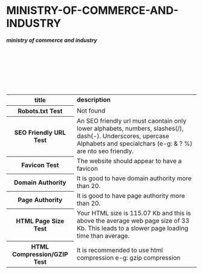 # MINISTRY-OF-COMMERCE-AND-INDUSTRY
<html>
<body>
<table>
<b><i>ministry of commerce and industry</i></b>
<tr>
<th><b>title</b></th>
<td><b>description</b></td><br>
</tr>
<tr>
<th>Robots.txt Test	</th>
<td>Not found</td><br>
</tr>
<tr>
  
  <th>SEO Friendly URL Test</th>
  <td> An SEO friendly url must caontain only lower alphabets, numbers, slashes(/), dash(-). Underscores, upercase Alphabets and specialchars (e-g: & ? %) are nto seo friendly.</td><br>
  </tr>
  
  <tr>
  
  <th>Favicon Test</th>
  <td>The website should appear to have a favicon</td><br>
  </tr>
  <tr>
  <th>Domain Authority</th>
  <td>It is good to have domain authority more than 20.</td><br>
  </tr>
  <tr>
  <th>Page Authority</th>
  <td>It is good to have page authority more than 20.</td><br>
  </tr>
  
  <tr>
  <th>HTML Page Size Test	</th>
  <td>Your HTML size is 115.07 Kb and this is above the average web page size of 33 Kb. This leads to a slower page loading time than average.</td><br>
  </tr>
  
  <tr>
  <th>HTML Compression/GZIP Test</th>
  <td>It is recommended to use html compression e-g: gzip compression</td>
  <br>
  </tr>
  </table>
  </body>
  </html>




